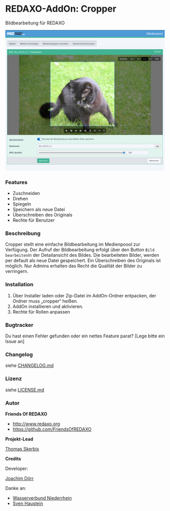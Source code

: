 REDAXO-AddOn: Cropper
================================================================================

Bildbearbeitung für REDAXO

![Screenshot](https://github.com/FriendsOfREDAXO/cropper/blob/assets/screen.png?raw=true)

### Features
- Zuschneiden 
- Drehen
- Spiegeln
- Speichern als neue Datei
- Überschreiben des Originals
- Rechte für Benutzer

### Beschreibung 

Cropper stellt eine einfache Bildbearbeitung im Medienpoool zur Verfügung. Der Aufruf der Bildbearbeitung erfolgt über den Button `Bild bearbeiten`in der Detailansicht des Bildes. Die bearbeiteten Bilder, werden per default als neue Datei gespeichert. Ein Überschreiben des Originals ist möglich. Nur Admins erhalten das Recht die Qualität der Bilder zu verringern. 

### Installation

1. Über Installer laden oder Zip-Datei im AddOn-Ordner entpacken, der Ordner muss „cropper“ heißen.
2. AddOn installieren und aktivieren.
3. Rechte für Rollen anpassen


### Bugtracker

Du hast einen Fehler gefunden oder ein nettes Feature parat? [Lege bitte ein Issue an]

### Changelog

siehe [CHANGELOG.md](https://github.com/FriendsOfREDAXO/cropper/blob/master/CHANGELOG.md)

### Lizenz

siehe [LICENSE.md](https://github.com/FriendsOfREDAXO/cropper/blob/master/LICENSE.md)


### Autor

**Friends Of REDAXO**

* http://www.redaxo.org
* https://github.com/FriendsOfREDAXO

**Projekt-Lead**

[Thomas Skerbis](https://github.com/skerbis)

**Credits**

Developer: 

[Joachim Dörr](https://github.com/joachimdoerr)

Danke an: 

- [Wasserverbund Niederrhein](https://wv-n.de)
- [Sven Haustein](https://github.com/shauste)



